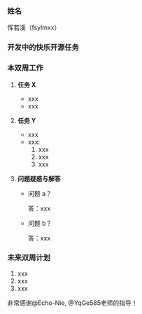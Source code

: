 ### 姓名

恽若溪（fsylmxx）

### 开发中的快乐开源任务



### 本双周工作

1. **任务 X**

   - xxx
   - xxx

2. **任务 Y**

   - xxx
   - xxx:
     1. xxx
     2. xxx
     3. xxx


3. **问题疑惑与解答**

   - 问题 a？

     答：xxx

   - 问题 b？

     答：xxx

### 未来双周计划

1. xxx
2. xxx
3. xxx

非常感谢@Echo-Nie, @YqGe585老师的指导！
